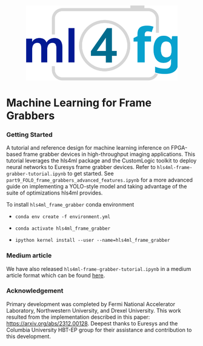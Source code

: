 <p align="center">
   <img src="logos/ml4fg_logo_color.svg" alt="ml4fg" width="400"/>
</p>

# Machine Learning for Frame Grabbers

### Getting Started

A tutorial and reference design for machine learning inference on FPGA-based frame grabber devices in high-throughput imaging applications. This tutorial leverages the hls4ml package and the CustomLogic toolkit to deploy neural networks to Euresys frame grabber devices. Refer to ```hls4ml-frame-grabber-tutorial.ipynb``` to get started. See ```part9_FOLO_frame_grabbers_advanced_features.ipynb``` for a more advanced guide on implementing a YOLO-style model and taking advantage of the suite of optimizations hls4ml provides.


To install ```hls4ml_frame_grabber``` conda environment

- ```conda env create -f environment.yml```

- ```conda activate hls4ml_frame_grabber```

- ```ipython kernel install --user --name=hls4ml_frame_grabber```

### Medium article

We have also released ```hls4ml-frame-grabber-tutorial.ipynb``` in a medium article format which can be found [here](https://medium.com/@forelliryan/deploying-neural-networks-for-in-situ-inference-on-frame-grabber-fpgas-in-high-speed-imaging-6201557fdabc).


### Acknowledgement

Primary development was completed by Fermi National Accelerator Laboratory, Northwestern University, and Drexel University. This work resulted from the implementation described in this paper: https://arxiv.org/abs/2312.00128. Deepest thanks to Euresys and the Columbia University HBT-EP group for their assistance and contribution to this development.
